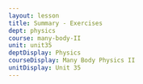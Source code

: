 ```yaml
---
layout: lesson
title: Summary - Exercises
dept: physics
course: many-body-II
unit: unit35
deptDisplay: Physics
courseDisplay: Many Body Physics II
unitDisplay: Unit 35
---
```

